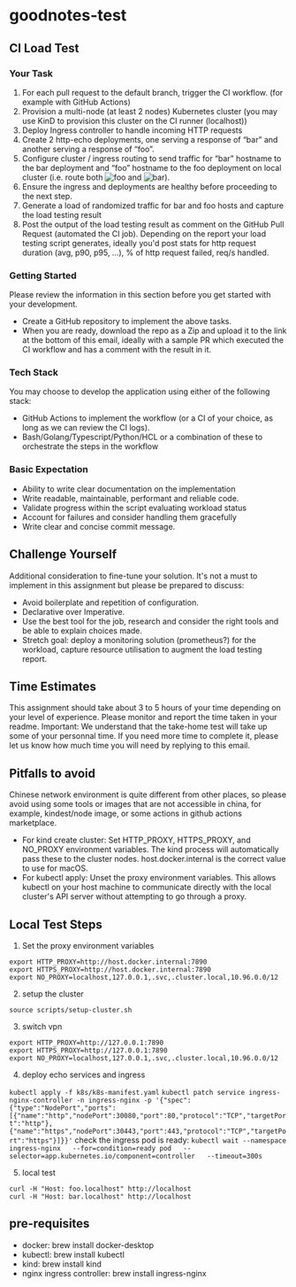 # goodnotes-test

## CI Load Test

### Your Task

1. For each pull request to the default branch, trigger the CI workflow. (for example with GitHub Actions)
2. Provision a multi-node (at least 2 nodes) Kubernetes cluster (you may use KinD to provision this cluster on the CI runner (localhost))
3. Deploy Ingress controller to handle incoming HTTP requests
4. Create 2 http-echo deployments, one serving a response of “bar” and another serving a response of “foo”.
5. Configure cluster / ingress routing to send traffic for “bar” hostname to the bar deployment and “foo” hostname to the foo deployment on local cluster (i.e. route both ![foo](http://foo.localhost) and ![bar](http://bar.localhost)).
6. Ensure the ingress and deployments are healthy before proceeding to the next step.
7. Generate a load of randomized traffic for bar and foo hosts and capture the load testing result
8. Post the output of the load testing result as comment on the GitHub Pull Request (automated the CI job). Depending on the report your load testing script generates, ideally you'd post stats for http request duration (avg, p90, p95, ...), % of http request failed, req/s handled.

### Getting Started

Please review the information in this section before you get started with your development.

- Create a GitHub repository to implement the above tasks.
- When you are ready, download the repo as a Zip and upload it to the link at the bottom of this email, ideally with a sample PR which executed the CI workflow and has a comment with the result in it.

### Tech Stack

You may choose to develop the application using either of the following stack:

- GitHub Actions to implement the workflow (or a CI of your choice, as long as we can review the CI logs).
- Bash/Golang/Typescript/Python/HCL or a combination of these to orchestrate the steps in the workflow

### Basic Expectation

- Ability to write clear documentation on the implementation
- Write readable, maintainable, performant and reliable code.
- Validate progress within the script evaluating workload status
- Account for failures and consider handling them gracefully
- Write clear and concise commit message.

## Challenge Yourself

Additional consideration to fine-tune your solution. It's not a must to implement in this assignment but please be prepared to discuss:

- Avoid boilerplate and repetition of configuration.
- Declarative over Imperative.
- Use the best tool for the job, research and consider the right tools and be able to explain choices made.
- Stretch goal: deploy a monitoring solution (prometheus?) for the workload, capture resource utilisation to augment the load testing report.

## Time Estimates

This assignment should take about 3 to 5 hours of your time depending on your level of experience. Please monitor and report the time taken in your readme. Important: We understand that the take-home test will take up some of your personnal time. If you need more time to complete it, please let us know how much time you will need by replying to this email.

## Pitfalls to avoid

Chinese network environment is quite different from other places, so please avoid using some tools or images that are not accessible in china, for example, kindest/node image, or some actions in github actions marketplace.

- For kind create cluster: Set HTTP_PROXY, HTTPS_PROXY, and NO_PROXY environment variables. The kind process will automatically pass these to the cluster nodes. host.docker.internal is the correct value to use for macOS.
- For kubectl apply: Unset the proxy environment variables. This allows kubectl on your host machine to communicate directly with the local cluster's API server without attempting to go through a proxy.

## Local Test Steps

1. Set the proxy environment variables

```shell
export HTTP_PROXY=http://host.docker.internal:7890
export HTTPS_PROXY=http://host.docker.internal:7890
export NO_PROXY=localhost,127.0.0.1,.svc,.cluster.local,10.96.0.0/12
```

2. setup the cluster

`source scripts/setup-cluster.sh`

3. switch vpn

```shell
export HTTP_PROXY=http://127.0.0.1:7890
export HTTPS_PROXY=http://127.0.0.1:7890
export NO_PROXY=localhost,127.0.0.1,.svc,.cluster.local,10.96.0.0/12
```

4. deploy echo services and ingress

`kubectl apply -f k8s/k8s-manifest.yaml`
`kubectl patch service ingress-nginx-controller -n ingress-nginx -p '{"spec":{"type":"NodePort","ports":[{"name":"http","nodePort":30080,"port":80,"protocol":"TCP","targetPort":"http"},{"name":"https","nodePort":30443,"port":443,"protocol":"TCP","targetPort":"https"}]}}'`
check the ingress pod is ready:
`kubectl wait --namespace ingress-nginx   --for=condition=ready pod   --selector=app.kubernetes.io/component=controller   --timeout=300s`

5. local test

```shell
curl -H "Host: foo.localhost" http://localhost
curl -H "Host: bar.localhost" http://localhost
```

## pre-requisites

- docker: brew install docker-desktop
- kubectl: brew install kubectl
- kind: brew install kind
- nginx ingress controller: brew install ingress-nginx

